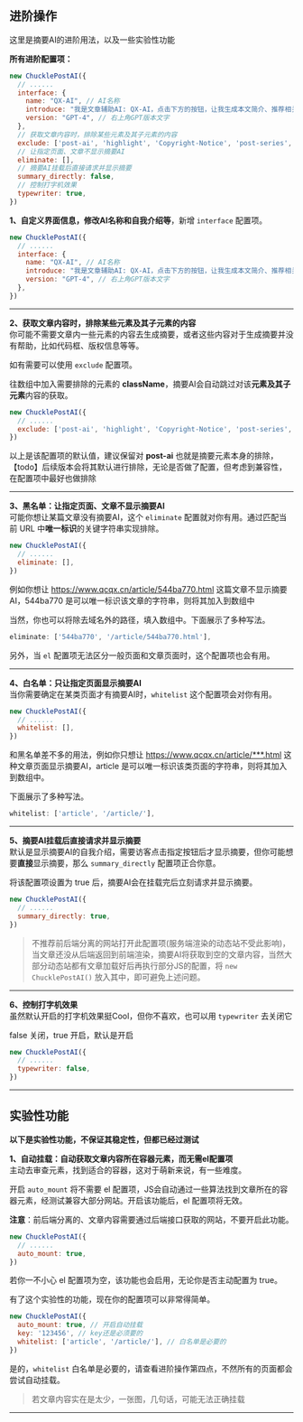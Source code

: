 ## 进阶操作
这里是摘要AI的进阶用法，以及一些实验性功能

**所有进阶配置项：**

```js
new ChucklePostAI({
  // ......
  interface: {
    name: "QX-AI", // AI名称
    introduce: "我是文章辅助AI: QX-AI，点击下方的按钮，让我生成本文简介、推荐相关文章等。", // 自我介绍
    version: "GPT-4", // 右上角GPT版本文字
  },
  // 获取文章内容时，排除某些元素及其子元素的内容
  exclude: ['post-ai', 'highlight', 'Copyright-Notice', 'post-series', 'mini-sandbox'],
  // 让指定页面、文章不显示摘要AI
  eliminate: [],
  // 摘要AI挂载后直接请求并显示摘要
  summary_directly: false,
  // 控制打字机效果
  typewriter: true,
})
```

**1、自定义界面信息，修改AI名称和自我介绍等**，新增 `interface` 配置项。

```js
new ChucklePostAI({
  // ......
  interface: {
    name: "QX-AI", // AI名称
    introduce: "我是文章辅助AI: QX-AI，点击下方的按钮，让我生成本文简介、推荐相关文章等。", // 自我介绍
    version: "GPT-4", // 右上角GPT版本文字
  },
})
```

***

**2、获取文章内容时，排除某些元素及其子元素的内容**  
你可能不需要文章内一些元素的内容去生成摘要，或者这些内容对于生成摘要并没有帮助，比如代码框、版权信息等等。

如有需要可以使用 `exclude` 配置项。

往数组中加入需要排除的元素的 **className**，摘要AI会自动跳过对该**元素及其子元素**内容的获取。

```js
new ChucklePostAI({
  // ......
  exclude: ['post-ai', 'highlight', 'Copyright-Notice', 'post-series', 'mini-sandbox'],
})
```

以上是该配置项的默认值，建议保留对 **post-ai** 也就是摘要元素本身的排除，【todo】后续版本会将其默认进行排除，无论是否做了配置，但考虑到兼容性，在配置项中最好也做排除

***

**3、黑名单：让指定页面、文章不显示摘要AI**  
可能你想让某篇文章没有摘要AI，这个 `eliminate`  配置就对你有用。通过匹配当前 URL 中**唯一标识**的关键字符串实现排除。

```js
new ChucklePostAI({
  // ......
  eliminate: [],
})
```

例如你想让 https://www.qcqx.cn/article/544ba770.html 这篇文章不显示摘要AI，544ba770 是可以唯一标识该文章的字符串，则将其加入到数组中

当然，你也可以将除去域名外的路径，填入数组中。下面展示了多种写法。

```js
eliminate: ['544ba770', '/article/544ba770.html'],
```

另外，当 `el` 配置项无法区分一般页面和文章页面时，这个配置项也会有用。

***

**4、白名单：只让指定页面显示摘要AI**  
当你需要确定在某类页面才有摘要AI时，`whitelist` 这个配置项会对你有用。

```js
new ChucklePostAI({
  // ......
  whitelist: [],
})
```

和黑名单差不多的用法，例如你只想让 https://www.qcqx.cn/article/***.html 这种文章页面显示摘要AI，article 是可以唯一标识该类页面的字符串，则将其加入到数组中。

下面展示了多种写法。

```js
whitelist: ['article', '/article/'],
```

***

**5、摘要AI挂载后直接请求并显示摘要**  
默认是显示摘要AI的自我介绍，需要访客点击指定按钮后才显示摘要，但你可能想要**直接**显示摘要，那么 `summary_directly` 配置项正合你意。

将该配置项设置为 true 后，摘要AI会在挂载完后立刻请求并显示摘要。

```js
new ChucklePostAI({
  // ......
  summary_directly: true,
})
```

> 不推荐前后端分离的网站打开此配置项(服务端渲染的动态站不受此影响)，当文章还没从后端返回到前端渲染，摘要AI将获取到空的文章内容，当然大部分动态站都有文章加载好后再执行部分JS的配置，将 `new ChucklePostAI()` 放入其中，即可避免上述问题。

***

**6、控制打字机效果**  
虽然默认开启的打字机效果挺Cool，但你不喜欢，也可以用 `typewriter` 去关闭它

false 关闭，true 开启，默认是开启

```js
new ChucklePostAI({
  // ......
  typewriter: false,
})
```

***

## 实验性功能
**以下是实验性功能，不保证其稳定性，但都已经过测试**

**1、自动挂载：自动获取文章内容所在容器元素，而无需el配置项**  
主动去审查元素，找到适合的容器，这对于萌新来说，有一些难度。

开启 `auto_mount` 将不需要 el 配置项，JS会自动通过一些算法找到文章所在的容器元素，经测试兼容大部分网站。开启该功能后，el 配置项将无效。

**注意**：前后端分离的、文章内容需要通过后端接口获取的网站，不要开启此功能。

```js
new ChucklePostAI({
  // ......
  auto_mount: true,
})
```

若你一不小心 el 配置项为空，该功能也会启用，无论你是否主动配置为 true。

有了这个实验性的功能，现在你的配置项可以非常得简单。

```js
new ChucklePostAI({
  auto_mount: true, // 开启自动挂载
  key: '123456', // key还是必须要的
  whitelist: ['article', '/article/'], // 白名单是必要的
})
```

是的，`whitelist` 白名单是必要的，请查看进阶操作第四点，不然所有的页面都会尝试自动挂载。

> 若文章内容实在是太少，一张图，几句话，可能无法正确挂载

***
